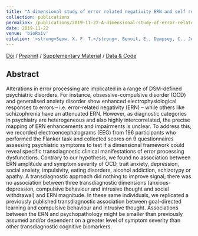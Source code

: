 ```yaml
---
title: "A dimensional study of error related negativity ERN and self reported psychiatric symptoms"
collection: publications
permalink: /publications/2019-11-22-A-dimensional-study-of-error-related-negativity-ERN-and-self-reported-psychiatric-symptoms
date: 2019-11-22
venue: 'bioRxiv'
citation: '<strong>Seow, X. F. T.</strong>, Benoit, E., Dempsey, C., Jennings, M., Maxwell, A., McDonough, M., & Gillan., C. M. (2019). <i>bioRxiv</i>, 732594.'
---
```


[Doi](https://doi.org/10.1101/732594) / [Preprint](http://seowxft.github.io/files/2019-11-22-A-dimensional-study-of-error-related-negativity-ERN-and-self-reported-psychiatric-symptoms) / [Supplementary Material](http://seowxft.github.io/files/2019-11-22-A-dimensional-study-supplementary.pdf) / [Data & Code](https://osf.io/vjda6/)

## Abstract
Alterations in error processing are implicated in a range of DSM-defined psychiatric disorders. For instance, obsessive-compulsive disorder (OCD) and generalised anxiety disorder show enhanced electrophysiological responses to errors – i.e. error-related negativity (ERN) – while others like schizophrenia have an attenuated ERN. However, as diagnostic categories in psychiatry are heterogeneous and also highly intercorrelated, the precise mapping of ERN enhancements and impairments is unclear. To address this, we recorded electroencephalograms (EEG) from 196 participants who performed the Flanker task and collected scores on 9 questionnaires assessing psychiatric symptoms to test if a dimensional framework could reveal specific transdiagnostic clinical manifestations of error processing dysfunctions. Contrary to our hypothesis, we found no association between ERN amplitude and symptom severity of OCD, trait anxiety, depression, social anxiety, impulsivity, eating disorders, alcohol addiction, schizotypy or apathy. A transdiagnostic approach did nothing to improve signal; there was no association between three transdiagnostic dimensions (anxious-depression, compulsive behaviour and intrusive thought and social withdrawal) and ERN magnitude. In these same individuals, we replicated a previously published transdiagnostic association between goal-directed learning and compulsive behaviour and intrusive thought. Associations between the ERN and psychopathology might be smaller than previously assumed and/or dependent on a greater level of symptom severity than other transdiagnostic cognitive biomarkers.
